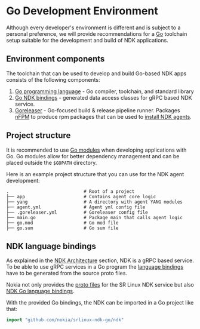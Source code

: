 # Go Development Environment
Although every developer's environment is different and is subject to a personal preference, we will provide recommendations for a [Go](https://go.dev) toolchain setup suitable for the development and build of NDK applications.

## Environment components
The toolchain that can be used to develop and build Go-based NDK apps consists of the following components:

1. [Go programming language](https://golang.org/dl/) - Go compiler, toolchain, and standard library
2. [Go NDK bindings](https://github.com/nokia/srlinux-ndk-go) - generated data access classes for gRPC based NDK service.
3. [Goreleaser](https://goreleaser.com/) - Go-focused build & release pipeline runner. Packages [nFPM](https://nfpm.goreleaser.com/) to produce rpm packages that can be used to [install NDK agents](../agent-install-and-ops.md).


## Project structure
It is recommended to use [Go modules](https://golang.org/ref/mod) when developing applications with Go. Go modules allow for better dependency management and can be placed outside the `$GOPATH` directory.

Here is an example project structure that you can use for the NDK agent development:

```
.                            # Root of a project
├── app                      # Contains agent core logic
├── yang                     # A directory with agent YANG modules
├── agent.yml                # Agent yml config file
├── .goreleaser.yml          # Goreleaser config file
├── main.go                  # Package main that calls agent logic
├── go.mod                   # Go mod file
├── go.sum                   # Go sum file
```

## NDK language bindings
As explained in the [NDK Architecture](../architecture.md) section, NDK is a gRPC based service. To be able to use gRPC services in a Go program the [language bindings](https://grpc.io/docs/languages/go/quickstart/) have to be generated from the source proto files.

Nokia not only provides the [proto files](https://github.com/nokia/srlinux-ndk-protobufs) for the SR Linux NDK service but also [NDK Go language bindings](https://github.com/nokia/srlinux-ndk-go).

With the provided Go bindings, the NDK can be imported in a Go project like that:

```go
import "github.com/nokia/srlinux-ndk-go/ndk"
```
